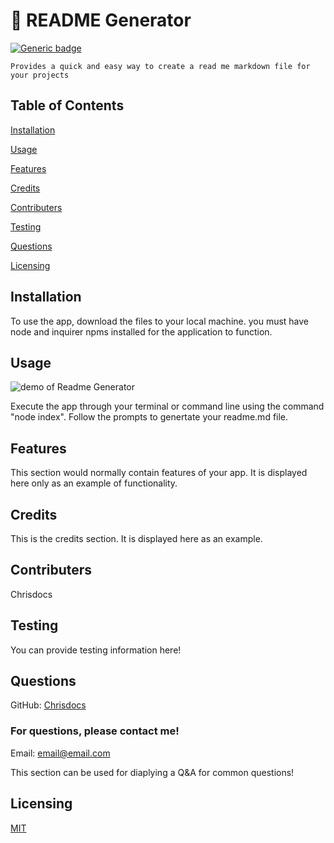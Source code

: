 
# 📘 README Generator
[![Generic badge](https://img.shields.io/badge/License-MIT-green)](https://shields.io/)
    
    Provides a quick and easy way to create a read me markdown file for your projects

  
  ## Table of Contents
  [Installation](#installation)

  [Usage](#usage)

  [Features](#features)

  [Credits](#credits)

  [Contributers](#contributers)

  [Testing](#testing)

  [Questions](#questions)

  [Licensing](#licensing)

  
  
  ## Installation

  To use the app, download the files to your local machine.  you must have node and inquirer npms installed for the application to function.
    
  
  ## Usage
  ![demo of Readme Generator](./assets/demo.gif)

  Execute the app through your terminal or command line using the command "node index".  Follow the prompts to genertate your readme.md file.
    
  
  ## Features

  This section would normally contain features of your app.  It is displayed here only as an example of functionality.
    
  
  ## Credits
    
  This is the credits section.  It is displayed here as an example.
    
  
  ## Contributers
    
  Chrisdocs
    
  
  ## Testing
    
  You can provide testing information here!
    
  
  ## Questions
  GitHub: [Chrisdocs](http://github.com/Chrisdocs)
    
  
  ### For questions, please contact me!
  Email: email@email.com
    
  
  This section can be used for diaplying a Q&A for common questions!
    
  
  ## Licensing
    
  [MIT](https://google.com/search?q=MIT_license)
    
